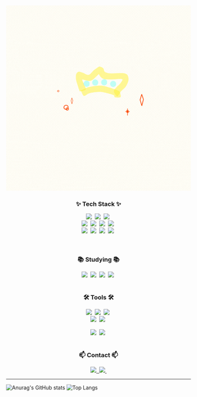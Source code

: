 <!--타이틀 부분-->
<div align="center">
  <img src="./HEllo.gif"/>
</div>

<!--내용 부분-->
<h3 align="center">✨ Tech Stack ✨</h3>
<div align="center">
  <img src="https://img.shields.io/badge/javascript-F7DF1E.svg?style=for-the-badge&logo=javascript&logoColor=20232a" />&nbsp
   <img src="https://img.shields.io/badge/Node.js-5FA04E.svg?style=for-the-badge&logo=node.js&logoColor=20232a" />&nbsp
  <img src="https://img.shields.io/badge/html5-E34F26.svg?style=for-the-badge&logo=html5&logoColor=white" />&nbsp
  
 
</div>

<div align="center">
   <img src="https://img.shields.io/badge/socket.io-E34F26.svg?style=for-the-badge&logo=socketio&logoColor=white" />&nbsp
    <img src="https://img.shields.io/badge/mysql-4479A1.svg?style=for-the-badge&logo=mysql&logoColor=white" />&nbsp
  <img src="https://img.shields.io/badge/firebase-DD2C00.svg?style=for-the-badge&logo=firebase&logoColor=white" />&nbsp
    <img src="https://img.shields.io/badge/mongodb-47A248.svg?style=for-the-badge&logo=mongodb&logoColor=white" />&nbsp

</div>

<div align="center">
   <img src="https://img.shields.io/badge/prisma-2D3748.svg?style=for-the-badge&logo=prisma&logoColor=white" />&nbsp
    <img src="https://img.shields.io/badge/dbeaver-382923.svg?style=for-the-badge&logo=dbeaver&logoColor=white" />&nbsp
   <img src="https://img.shields.io/badge/redis-FF4438.svg?style=for-the-badge&logo=redis&logoColor=white" />&nbsp
  <img src="https://img.shields.io/badge/express-21759B.svg?style=for-the-badge&logo=express&logoColor=white" />&nbsp
</div>

<br>

<div align="center">

</div>

<br>

<h3 align="center">📚 Studying 📚</h3>
<div align="center">
  <img src="https://img.shields.io/badge/typescript-007ACC.svg?style=for-the-badge&logo=typescript&logoColor=white" />&nbsp
    <img src="https://img.shields.io/badge/Nest.js-E0234E.svg?style=for-the-badge&logo=nestjs&logoColor=white" />&nbsp
     <img src="https://img.shields.io/badge/Unity-E0234E.svg?style=for-the-badge&logo=unity&logoColor=white" />&nbsp
       <img src="https://img.shields.io/badge/AWS-232F3E.svg?style=for-the-badge&logo=amazonwebservices&logoColor=white" />&nbsp
         
     

</div>

<br>

<h3 align="center">🛠 Tools 🛠</h3>
<div align="center">
  <img src="https://img.shields.io/badge/git-F05033.svg?style=for-the-badge&logo=git&logoColor=white" />&nbsp
  <img src="https://img.shields.io/badge/github-181717.svg?style=for-the-badge&logo=github&logoColor=white" />&nbsp
  <img src="https://img.shields.io/badge/Notion-F3F3F3.svg?style=for-the-badge&logo=notion&logoColor=black" />&nbsp
</div>

<div align="center">
  <img src="https://img.shields.io/badge/figma-F24E1E.svg?style=for-the-badge&logo=figma&logoColor=white" />&nbsp
    <img src="https://img.shields.io/badge/insomnia-4000BF.svg?style=for-the-badge&logo=insomnia&logoColor=white" />&nbsp
</div>

<br>

<div align="center">
  <img src="https://img.shields.io/badge/VSCode-2C2C32.svg?style=for-the-badge&logo=visual-studio-code&logoColor=22ABF3" />&nbsp
    <img src="https://img.shields.io/badge/Rider-2C2C32.svg?style=for-the-badge&logo=rider&logoColor=22ABF3" />&nbsp
<!--   <img src="https://img.shields.io/badge/Colab-2C2C32.svg?style=for-the-badge&logo=googlecolab&logoColor=F9AB00" />&nbsp -->
</div>

<br>

<h3 align="center">📫 Contact 📫</h3>
<div align="center">
  <a href="https://0168.tistory.com/">
    <img src="https://img.shields.io/badge/Tistory-EC4815?style=for-the-badge&logo=tistory&logoColor=white" />&nbsp
  </a>
  <a href="mailto:wjws9608@gmail.com">
    <img
      src="https://img.shields.io/badge/wjws9608@gmail.com-D14836?style=for-the-badge&logo=gmail&logoColor=white"/>&nbsp
  </a>
  
</div>

---
![Anurag's GitHub stats](https://github-readme-stats.vercel.app/api?username=hanwj75&show_icons=true&theme=radical)
![Top Langs](https://github-readme-stats.vercel.app/api/top-langs/?username=hanwj75&layout=compact)

